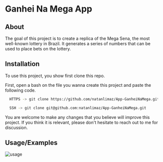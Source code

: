 
# Ganhei Na Mega App

## About

The goal of this project is to create a replica of the Mega Sena, the most well-known lottery in Brazil. 
It generates a series of numbers that can be used to place bets on the lottery.




## Installation

To use this project, you show first clone this repo.

First, open a bash on the file you wanna create this project and paste the following code.

```bash
  HTTPS -> git clone https://github.com/natanlimaz/App-GanheiNaMega.git
```

```bash
  SSH -> git clone git@github.com:natanlimaz/App-GanheiNaMega.git
```

You are welcome to make any changes that you believe will improve this project.
If you think it is relevant, please don't hesitate to reach out to me for discussion.


## Usage/Examples

![usage](app/src/main/res/drawable/megasena_app_usage.gif)


